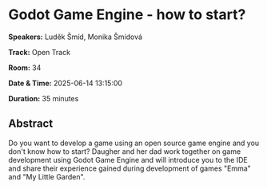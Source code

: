 # Godot Game Engine - how to start?

**Speakers:** Luděk Šmíd, Monika Šmídová
                    
**Track:** Open Track
                    
**Room:** 34
                    
**Date & Time:** 2025-06-14 13:15:00
                    
**Duration:** 35 minutes
                    
## Abstract
                    
Do you want to develop a game using an open source game engine and you don't know how to start? Daugher and her dad work together on game development using Godot Game Engine and will introduce you to the IDE and share their experience gained during development of games "Emma" and "My Little Garden".
